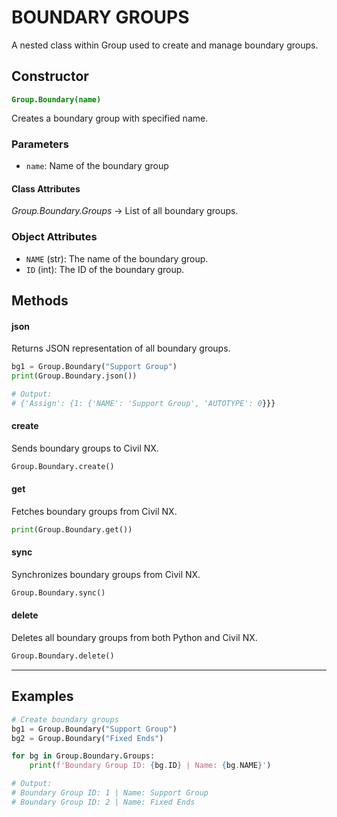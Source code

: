 # BOUNDARY GROUPS

A nested class within Group used to create and manage boundary groups.

## Constructor
**<font color="green">`Group.Boundary(name)`</font>**

Creates a boundary group with specified name.

### Parameters
* `name`: Name of the boundary group

#### Class Attributes
*Group.Boundary.Groups* -> List of all boundary groups.  

### Object Attributes
* `NAME` (str): The name of the boundary group.
* `ID` (int): The ID of the boundary group.



## Methods

#### json
Returns JSON representation of all boundary groups.

```py
bg1 = Group.Boundary("Support Group")
print(Group.Boundary.json())

# Output:
# {'Assign': {1: {'NAME': 'Support Group', 'AUTOTYPE': 0}}}
```

#### create
Sends boundary groups to Civil NX.

```py
Group.Boundary.create()
```

#### get
Fetches boundary groups from Civil NX.

```py
print(Group.Boundary.get())
```

#### sync
Synchronizes boundary groups from Civil NX.

```py
Group.Boundary.sync()
```

#### delete
Deletes all boundary groups from both Python and Civil NX.

```py
Group.Boundary.delete()
```

---





## Examples
```py
# Create boundary groups
bg1 = Group.Boundary("Support Group")
bg2 = Group.Boundary("Fixed Ends")

for bg in Group.Boundary.Groups:
    print(f'Boundary Group ID: {bg.ID} | Name: {bg.NAME}')

# Output:
# Boundary Group ID: 1 | Name: Support Group
# Boundary Group ID: 2 | Name: Fixed Ends
```


